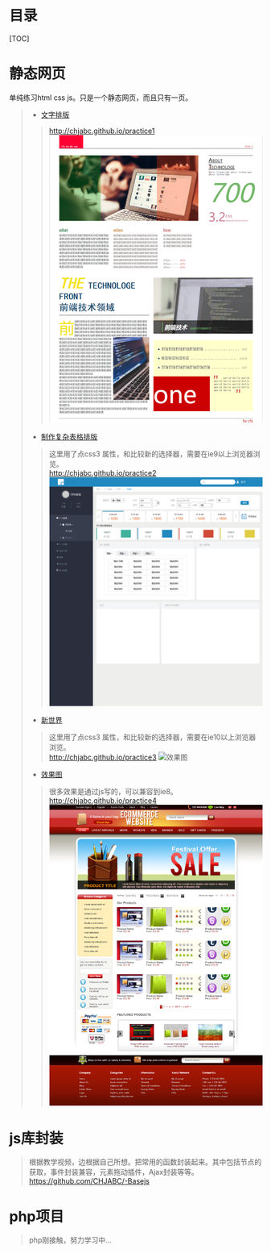 # 目录
[TOC]

# 静态网页
单纯练习html css js。只是一个静态网页，而且只有一页。
> * [文字排版](http://chjabc.github.io/practice1)
> > <http://chjabc.github.io/practice1> <br />
> > ![效果图](./img/practice1.png)
> * [制作复杂表格排版](http://chjabc.github.io/practice2)
> > 这里用了点css3 属性，和比较新的选择器，需要在ie9以上浏览器浏览。<br />
> > <http://chjabc.github.io/practice2><br />
> > ![效果图](./img/practice2.png)
> * [新世界](http://chjabc.github.io/practice3/)
> > 这里用了点css3 属性，和比较新的选择器，需要在ie10以上浏览器浏览。<br />
> > <http://chjabc.github.io/practice3>
> > ![效果图](./img/practice3.png)
> * [效果图](http://chjabc.github.io/practice4)
> > 很多效果是通过js写的，可以兼容到ie8。<br />
> > <http://chjabc.github.io/practice4>
> > ![效果图](./img/practice4.png)
# js库封装
> 根据教学视频，边根据自己所想。把常用的函数封装起来。其中包括节点的获取，事件封装兼容，元素拖动插件，Ajax封装等等。<br />
> <https://github.com/CHJABC/-Basejs>
# php项目
> php刚接触，努力学习中...